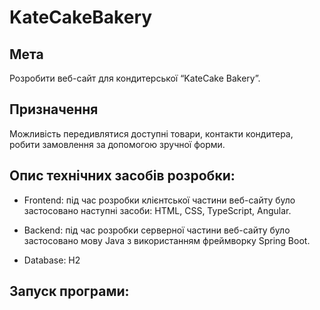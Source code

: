 # KateCakeBakery

## Мета
Розробити веб-сайт для кондитерської “KateCake Bakery”.

## Призначення
Можливість передивлятися доступні товари, контакти кондитера, робити замовлення за допомогою зручної форми.

## Опис технічних засобів розробки:

- Frontend: під час розробки клієнтської частини веб-сайту було застосовано наступні засоби: 
HTML, CSS, TypeScript, Angular.

- Backend: під час розробки серверної частини веб-сайту було застосовано мову Java з використанням фреймворку Spring Boot.

- Database: H2

## Запуск програми:

